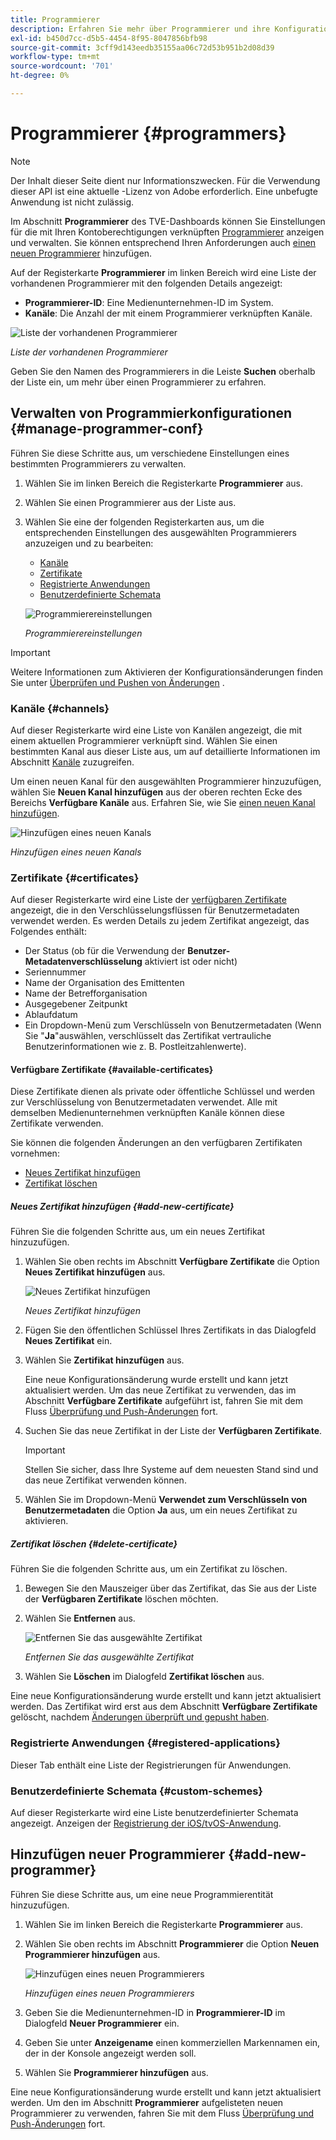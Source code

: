 ```yaml
---
title: Programmierer
description: Erfahren Sie mehr über Programmierer und ihre Konfigurationen im TVE-Dashboard.
exl-id: b450d7cc-d5b5-4454-8f95-8047856bfb98
source-git-commit: 3cff9d143eedb35155aa06c72d53b951b2d08d39
workflow-type: tm+mt
source-wordcount: '701'
ht-degree: 0%

---
```


# Programmierer {#programmers}

>[!NOTE]
>
>Der Inhalt dieser Seite dient nur Informationszwecken. Für die Verwendung dieser API ist eine aktuelle -Lizenz von Adobe erforderlich. Eine unbefugte Anwendung ist nicht zulässig.

Im Abschnitt **Programmierer** des TVE-Dashboards können Sie Einstellungen für die mit Ihren Kontoberechtigungen verknüpften [Programmierer](/help/authentication/glossary.md#programmer) anzeigen und verwalten. Sie können entsprechend Ihren Anforderungen auch [einen neuen Programmierer](#add-new-programmer) hinzufügen.

Auf der Registerkarte **Programmierer** im linken Bereich wird eine Liste der vorhandenen Programmierer mit den folgenden Details angezeigt:

* **Programmierer-ID**: Eine Medienunternehmen-ID im System.
* **Kanäle**: Die Anzahl der mit einem Programmierer verknüpften Kanäle.

![Liste der vorhandenen Programmierer](assets/programmers-list.png)

*Liste der vorhandenen Programmierer*

Geben Sie den Namen des Programmierers in die Leiste **Suchen** oberhalb der Liste ein, um mehr über einen Programmierer zu erfahren.

## Verwalten von Programmierkonfigurationen {#manage-programmer-conf}

Führen Sie diese Schritte aus, um verschiedene Einstellungen eines bestimmten Programmierers zu verwalten.

1. Wählen Sie im linken Bereich die Registerkarte **Programmierer** aus.
1. Wählen Sie einen Programmierer aus der Liste aus.
1. Wählen Sie eine der folgenden Registerkarten aus, um die entsprechenden Einstellungen des ausgewählten Programmierers anzuzeigen und zu bearbeiten:

   * [Kanäle](#channels)
   * [Zertifikate](#certificates)
   * [Registrierte Anwendungen](#registered-applications)
   * [Benutzerdefinierte Schemata](#custom-schemes)

   ![Programmierereinstellungen](assets/programmer-settings.png)

   *Programmierereinstellungen*

>[!IMPORTANT]
>
> Weitere Informationen zum Aktivieren der Konfigurationsänderungen finden Sie unter [Überprüfen und Pushen von Änderungen](/help/authentication/tve-dashboard-review-push-changes.md) .

### Kanäle {#channels}

Auf dieser Registerkarte wird eine Liste von Kanälen angezeigt, die mit einem aktuellen Programmierer verknüpft sind. Wählen Sie einen bestimmten Kanal aus dieser Liste aus, um auf detaillierte Informationen im Abschnitt [Kanäle](/help/authentication/tve-dashboard-channels.md) zuzugreifen.

Um einen neuen Kanal für den ausgewählten Programmierer hinzuzufügen, wählen Sie **Neuen Kanal hinzufügen** aus der oberen rechten Ecke des Bereichs **Verfügbare Kanäle** aus. Erfahren Sie, wie Sie [einen neuen Kanal hinzufügen](/help/authentication/tve-dashboard-channels.md#add-new-channel).

![Hinzufügen eines neuen Kanals](assets/programmers-channels.png)

*Hinzufügen eines neuen Kanals*

### Zertifikate {#certificates}

Auf dieser Registerkarte wird eine Liste der [verfügbaren Zertifikate](#available-certificates) angezeigt, die in den Verschlüsselungsflüssen für Benutzermetadaten verwendet werden. Es werden Details zu jedem Zertifikat angezeigt, das Folgendes enthält:

* Der Status (ob für die Verwendung der **Benutzer-Metadatenverschlüsselung** aktiviert ist oder nicht)
* Seriennummer
* Name der Organisation des Emittenten
* Name der Betrefforganisation
* Ausgegebener Zeitpunkt
* Ablaufdatum
* Ein Dropdown-Menü zum Verschlüsseln von Benutzermetadaten (Wenn Sie &quot;**Ja**&quot;auswählen, verschlüsselt das Zertifikat vertrauliche Benutzerinformationen wie z. B. Postleitzahlenwerte).

#### Verfügbare Zertifikate {#available-certificates}

Diese Zertifikate dienen als private oder öffentliche Schlüssel und werden zur Verschlüsselung von Benutzermetadaten verwendet. Alle mit demselben Medienunternehmen verknüpften Kanäle können diese Zertifikate verwenden.

Sie können die folgenden Änderungen an den verfügbaren Zertifikaten vornehmen:

* [Neues Zertifikat hinzufügen](#add-new-certificate)
* [Zertifikat löschen](#delete-certificate)

##### Neues Zertifikat hinzufügen {#add-new-certificate}

Führen Sie die folgenden Schritte aus, um ein neues Zertifikat hinzuzufügen.

1. Wählen Sie oben rechts im Abschnitt **Verfügbare Zertifikate** die Option **Neues Zertifikat hinzufügen** aus.

   ![Neues Zertifikat hinzufügen](assets/programmer-add-new-certificate.png)

   *Neues Zertifikat hinzufügen*

1. Fügen Sie den öffentlichen Schlüssel Ihres Zertifikats in das Dialogfeld **Neues Zertifikat** ein.
1. Wählen Sie **Zertifikat hinzufügen** aus.

   Eine neue Konfigurationsänderung wurde erstellt und kann jetzt aktualisiert werden. Um das neue Zertifikat zu verwenden, das im Abschnitt **Verfügbare Zertifikate** aufgeführt ist, fahren Sie mit dem Fluss [Überprüfung und Push-Änderungen](/help/authentication/tve-dashboard-review-push-changes.md) fort.

1. Suchen Sie das neue Zertifikat in der Liste der **Verfügbaren Zertifikate**.

   >[!IMPORTANT]
   >
   > Stellen Sie sicher, dass Ihre Systeme auf dem neuesten Stand sind und das neue Zertifikat verwenden können.

1. Wählen Sie im Dropdown-Menü **Verwendet zum Verschlüsseln von Benutzermetadaten** die Option **Ja** aus, um ein neues Zertifikat zu aktivieren.

##### Zertifikat löschen {#delete-certificate}

Führen Sie die folgenden Schritte aus, um ein Zertifikat zu löschen.

1. Bewegen Sie den Mauszeiger über das Zertifikat, das Sie aus der Liste der **Verfügbaren Zertifikate** löschen möchten.
1. Wählen Sie **Entfernen** aus.

   ![Entfernen Sie das ausgewählte Zertifikat](assets/programmer-remove-certificate.png)

   *Entfernen Sie das ausgewählte Zertifikat*

1. Wählen Sie **Löschen** im Dialogfeld **Zertifikat löschen** aus.

Eine neue Konfigurationsänderung wurde erstellt und kann jetzt aktualisiert werden. Das Zertifikat wird erst aus dem Abschnitt **Verfügbare Zertifikate** gelöscht, nachdem [Änderungen überprüft und gepusht haben](/help/authentication/tve-dashboard-review-push-changes.md).

### Registrierte Anwendungen {#registered-applications}

Dieser Tab enthält eine Liste der Registrierungen für Anwendungen.

### Benutzerdefinierte Schemata {#custom-schemes}

Auf dieser Registerkarte wird eine Liste benutzerdefinierter Schemata angezeigt. Anzeigen der [Registrierung der iOS/tvOS-Anwendung](/help/authentication/iostvos-application-registration.md).

## Hinzufügen neuer Programmierer {#add-new-programmer}

Führen Sie diese Schritte aus, um eine neue Programmierentität hinzuzufügen.

1. Wählen Sie im linken Bereich die Registerkarte **Programmierer** aus.
1. Wählen Sie oben rechts im Abschnitt **Programmierer** die Option **Neuen Programmierer hinzufügen** aus.

   ![Hinzufügen eines neuen Programmierers](assets/add-new-programmer.png)

   *Hinzufügen eines neuen Programmierers*

1. Geben Sie die Medienunternehmen-ID in **Programmierer-ID** im Dialogfeld **Neuer Programmierer** ein.
1. Geben Sie unter **Anzeigename** einen kommerziellen Markennamen ein, der in der Konsole angezeigt werden soll.
1. Wählen Sie **Programmierer hinzufügen** aus.

Eine neue Konfigurationsänderung wurde erstellt und kann jetzt aktualisiert werden. Um den im Abschnitt **Programmierer** aufgelisteten neuen Programmierer zu verwenden, fahren Sie mit dem Fluss [Überprüfung und Push-Änderungen](/help/authentication/tve-dashboard-review-push-changes.md) fort.
